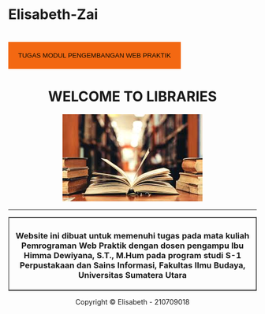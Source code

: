# Elisabeth-Zai
<title>Elisabeth-Zai-Personal-Website</title>
<style type="text/css">body{background-color:rgb(144, 241, 248)))))))}</style>
<body>
<script>
            alert("SELAMAT DATANG DI DUNIA PERPUSTAKAAN");
            function saya Hello(){
                alert("Hello Winners!");
            }
        </script>
<script>
        console. log ( "Hallo Everyone") ;
			</script>
<script>
        document.write("<h1>Hello Everyone!</h1>");
			</script>
<style>.mainmenubtn{background-color:rgb(243, 104, 18);color:#0f0b03;border:none;cursor:pointer;padding:20px;margin-top:20px}.mainmenubtn:hover{background-color:#78e4ff}.dropdown{position:relative;display:inline-block}.dropdown-child{display:none;background-color:#7dda99;min-width:200px}.dropdown-child a{color:rgb(34, 34, 19);padding:20px;text-decoration:none;display:block}.dropdown:hover .dropdown-child{display:block}</style>
<link rel="dns-prefetch" href="//www.suarasurabaya.net"></head>
<div class="dropdown">
<button class="mainmenubtn">TUGAS MODUL PENGEMBANGAN WEB PRAKTIK</button>
<div class="dropdown-child">
<a href="index.html">Homepage</a>
<a href="modul 1- html.html">Perpustakaan Perguruan Tinggi, Audio, Video</a>
<a href="modul 1-2 html.html">Formulir Anggota Perpustakaan, Form Perpanjangan Peminjaman Buku, Pemesanan Buku, dan Tabel Bahan Buku</a>
<a href="modul 3.2 html.2 html.html">Pengenalan HTML dan CSS dengan Variasi CSS</a>

</div>
</body>
</html>
</nav>
<center><h1>WELCOME TO LIBRARIES</h1>
<img src="images perpustakaan.jpg">
<hr></hr>
<center><table border="l">
<th><h3 style="color:rgba(212, 79, 168, 0.267)> About this Website </h3></th>
<tr>
<td>
<p> Hallo! Terima kasih telah mengunjungi website ini </p>
<p style="text-align: justify;"> Website ini dibuat untuk memenuhi tugas pada mata kuliah Pemrograman Web Praktik dengan dosen pengampu Ibu Himma Dewiyana, S.T., M.Hum pada program studi S-1 Perpustakaan dan Sains Informasi, Fakultas Ilmu Budaya, Universitas Sumatera Utara </p>
</td>
</tr>
</table></center>
<footer style="text-align: center;">
<p>Copyright &copy; Elisabeth - 210709018</p>
</footer>
</body>
</html
